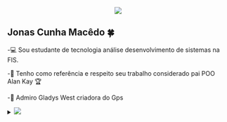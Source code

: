   <p align="center"><img src="https://i.imgur.com/A6bWGFl.gif"/></p>

## Jonas Cunha Macêdo 🍀
-:computer: Sou estudante de tecnologia análise desenvolvimento de sistemas na FIS. 
   
-:guitar:   Tenho como referência e respeito seu trabalho considerado pai POO Alan Kay :trophy:

-:princess: Admiro Gladys West criadora do Gps

<details>
<summary>
  <a href="https://github.com/Jhonasz21"><img src="https://img.shields.io/badge/-Expand%20to%20know%20more-b03544?style=for-the-badge" /></a>
</summary>



### Um pouco mas sobre min  
A pouco tempo atrás eu pedi ao Eterno aprender a aprender conheci então PNL.
A progração neuro-liguística é uma tecnologia que me dá base para ser autoditada com aprendizagem acelerada.
A realidade externa de um evento é igual para todos, e recebemos as informações através dos nossos canais sensoriais (NEURO), que passam por filtros (PROGRAMAÇÃO) e formam uma representação interna para a pessoa. Essa representação interna gera um estado na pessoa, ou seja, leva a diferentes emoções que acabam interferindo na fisiologia e também nos comportamentos, nas ações dessa pessoa, tanto aspecto verbal quanto não verbal (LINGUÍSTICA).
No meio desse processo me libertei do antiga profissão e hoje estudo com afinco para minha area que é o que me faz bem. 


### Programming Languages :scroll:
 
<img height="32" width="32" src="https://cdn.thekrishna.in/img/icon/java.svg" />&nbsp;
<img height="32" width="32" src="https://cdn.thekrishna.in/img/icon/javascript.svg" />&nbsp; 
<img height="32" width="32" src="https://cdn.thekrishna.in/img/icon/html5.svg" />&nbsp; 
<img height="32" width="32" src="https://cdn.thekrishna.in/img/icon/css3.svg" />&nbsp; 
<img height="32" width="32" src="https://cdn.thekrishna.in/img/icon/php.svg" />&nbsp; 

  
### Tools and Frameworks :hammer:


<img height="32" width="32" src="https://cdn.thekrishna.in/img/icon/apachespark.svg" />&nbsp;
<img height="32" width="32" src="https://cdn.thekrishna.in/img/icon/git.svg" />&nbsp; 
<img height="32" width="32" src="https://cdn.thekrishna.in/img/icon/gimp.svg" />&nbsp; 
 <img height="32" width="32" src="https://cdn.thekrishna.in/img/icon/bootstrap.svg" />&nbsp; 
  
<!-- footer --!>

<p align="center">
    <a id="GitHub" href="https://github.com/Jhonasz21"><img width="70px" src="https://img.flaticon.com/icons/png/512/25/25231.png?size=1200x630f&pad=10,10,10,10&ext=png&bg=FFFFFFFF" alt="Jhonasz21 - GitHub" /></a>
    &nbsp;&nbsp;     
    <a id="LinkedIn" href="https://www.linkedin.com/in/jonas-cunha-mac%C3%AAdo-3a9b71178/"><img width="70px" src="https://img.flaticon.com/icons/png/512/174/174857.png?size=1200x630f&pad=10,10,10,10&ext=png&bg=FFFFFFFF" alt="jonas Cunha Macêdo - LinkedIn" /></a> 
   
<img src="https://imgur.com/rilHVxA.png"/>
